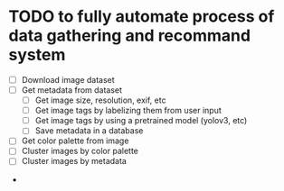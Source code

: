 # TODO to fully automate process of data gathering and recommand system
- [ ] Download image dataset
- [ ] Get metadata from dataset
  - [ ] Get image size, resolution, exif, etc
  - [ ] Get image tags by labelizing them from user input
  - [ ] Get image tags by using a pretrained model (yolov3, etc)
  - [ ] Save metadata in a database
- [ ] Get color palette from image
- [ ] Cluster images by color palette
- [ ] Cluster images by metadata
- 

